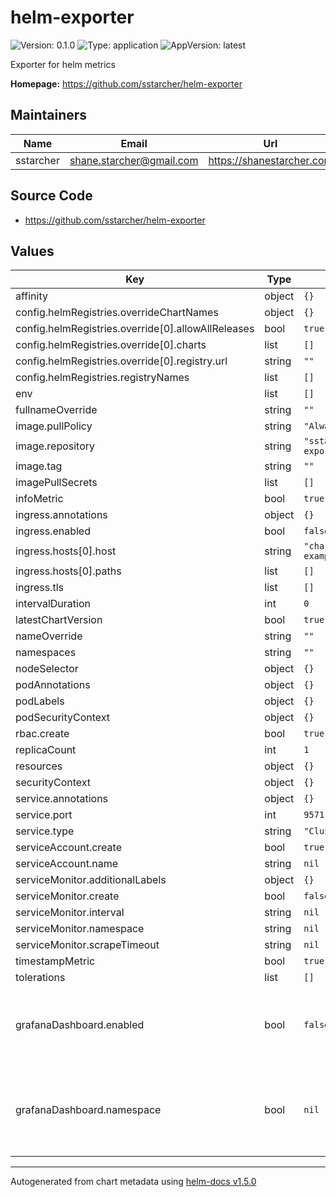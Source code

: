 # helm-exporter

![Version: 0.1.0](https://img.shields.io/badge/Version-0.1.0-informational?style=flat-square) ![Type: application](https://img.shields.io/badge/Type-application-informational?style=flat-square) ![AppVersion: latest](https://img.shields.io/badge/AppVersion-latest-informational?style=flat-square)

Exporter for helm metrics

**Homepage:** <https://github.com/sstarcher/helm-exporter>

## Maintainers

| Name | Email | Url |
| ---- | ------ | --- |
| sstarcher | shane.starcher@gmail.com | https://shanestarcher.com |

## Source Code

* <https://github.com/sstarcher/helm-exporter>

## Values

| Key                                                | Type   | Default                     | Description                                                    |
|----------------------------------------------------|--------|-----------------------------|----------------------------------------------------------------|
| affinity                                           | object | `{}`                        |                                                                |
| config.helmRegistries.overrideChartNames           | object | `{}`                        |                                                                |
| config.helmRegistries.override[0].allowAllReleases | bool   | `true`                      |                                                                |
| config.helmRegistries.override[0].charts           | list   | `[]`                        |                                                                |
| config.helmRegistries.override[0].registry.url     | string | `""`                        |                                                                |
| config.helmRegistries.registryNames                | list   | `[]`                        |                                                                |
| env                                                | list   | `[]`                        |                                                                |
| fullnameOverride                                   | string | `""`                        |                                                                |
| image.pullPolicy                                   | string | `"Always"`                  |                                                                |
| image.repository                                   | string | `"sstarcher/helm-exporter"` |                                                                |
| image.tag                                          | string | `""`                        |                                                                |
| imagePullSecrets                                   | list   | `[]`                        |                                                                |
| infoMetric                                         | bool   | `true`                      |                                                                |
| ingress.annotations                                | object | `{}`                        |                                                                |
| ingress.enabled                                    | bool   | `false`                     |                                                                |
| ingress.hosts[0].host                              | string | `"chart-example.local"`     |                                                                |
| ingress.hosts[0].paths                             | list   | `[]`                        |                                                                |
| ingress.tls                                        | list   | `[]`                        |                                                                |
| intervalDuration                                   | int    | `0`                         |                                                                |
| latestChartVersion                                 | bool   | `true`                      |                                                                |
| nameOverride                                       | string | `""`                        |                                                                |
| namespaces                                         | string | `""`                        |                                                                |
| nodeSelector                                       | object | `{}`                        |                                                                |
| podAnnotations                                     | object | `{}`                        |                                                                |
| podLabels                                          | object | `{}`                        |                                                                |
| podSecurityContext                                 | object | `{}`                        |                                                                |
| rbac.create                                        | bool   | `true`                      |                                                                |
| replicaCount                                       | int    | `1`                         |                                                                |
| resources                                          | object | `{}`                        |                                                                |
| securityContext                                    | object | `{}`                        |                                                                |
| service.annotations                                | object | `{}`                        |                                                                |
| service.port                                       | int    | `9571`                      |                                                                |
| service.type                                       | string | `"ClusterIP"`               |                                                                |
| serviceAccount.create                              | bool   | `true`                      |                                                                |
| serviceAccount.name                                | string | `nil`                       |                                                                |
| serviceMonitor.additionalLabels                    | object | `{}`                        |                                                                |
| serviceMonitor.create                              | bool   | `false`                     |                                                                |
| serviceMonitor.interval                            | string | `nil`                       |                                                                |
| serviceMonitor.namespace                           | string | `nil`                       |                                                                |
| serviceMonitor.scrapeTimeout                       | string | `nil`                       |                                                                |
| timestampMetric                                    | bool   | `true`                      |                                                                |
| tolerations                                        | list   | `[]`                        |                                                                |
| grafanaDashboard.enabled                           | bool   | `false`                     | Specifies whether a Grafana dashboard should be created        |
| grafanaDashboard.namespace                         | bool   | `nil`                       | Specifies then namespace where the dashboard should be created |

----------------------------------------------
Autogenerated from chart metadata using [helm-docs v1.5.0](https://github.com/norwoodj/helm-docs/releases/v1.5.0)
